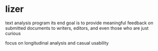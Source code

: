 # lizer
text analysis program
its end goal is to provide meaningful feedback on submitted documents
to writers, editors, and even those who are just curious

focus on longitudinal analysis and casual usability
